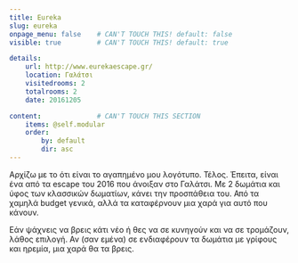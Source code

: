 ```yaml
---
title: Eureka
slug: eureka
onpage_menu: false    # CAN'T TOUCH THIS! default: false
visible: true         # CAN'T TOUCH THIS! default: true

details:
    url: http://www.eurekaescape.gr/
    location: Γαλάτσι
    visitedrooms: 2
    totalrooms: 2
    date: 20161205

content:              # CAN'T TOUCH THIS SECTION
    items: @self.modular
    order:
        by: default
        dir: asc
---
```


Αρχίζω με το ότι είναι το αγαπημένο μου λογότυπο. Τέλος. Έπειτα, είναι ένα από τα escape του 2016 που άνοιξαν στο Γαλάτσι. Με 2 δωμάτια και ύφος των κλασσικών δωματίων,
 κάνει την προσπάθεια του.  Από τα χαμηλά budget γενικά, αλλά τα καταφέρνουν μια χαρά για αυτό που κάνουν.
 
Εάν ψάχνεις να βρεις κάτι νέο ή θες να σε κυνηγούν και να σε τρομάζουν, λάθος επιλογή. Αν (σαν εμένα) σε ενδιαφέρουν τα δωμάτια με γρίφους και ηρεμία, μια χαρά θα τα βρεις.

